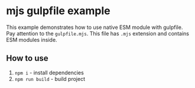 # mjs gulpfile example

This example demonstrates how to use native ESM module with gulpfile.
Pay attention to the `gulpfile.mjs`. This file has `.mjs` extension and contains ESM modules inside.

## How to use
1. `npm i` - install dependencies
2. `npm run build` - build project

